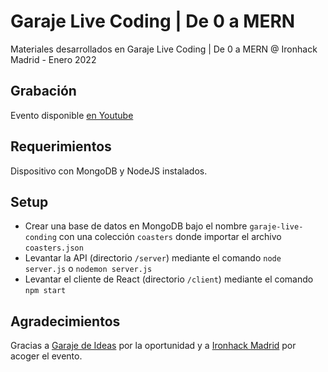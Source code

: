 # Garaje Live Coding | De 0 a MERN
Materiales desarrollados en Garaje Live Coding | De 0 a MERN @ Ironhack Madrid - Enero 2022

## Grabación
Evento disponible [en Youtube](https://www.youtube.com/watch?v=L1TjrOEG-u8)

## Requerimientos
Dispositivo con MongoDB y NodeJS instalados.

## Setup
- Crear una base de datos en MongoDB bajo el nombre `garaje-live-conding` con una colección `coasters` donde importar el archivo `coasters.json`
- Levantar la API (directorio `/server`) mediante el comando `node server.js` o `nodemon server.js`
- Levantar el cliente de React (directorio `/client`) mediante el comando `npm start`

## Agradecimientos
Gracias a [Garaje de Ideas](https://garajedeideas.com/) por la oportunidad y a [Ironhack Madrid](https://www.ironhack.com/es/madrid) por acoger el evento.
